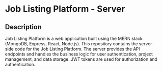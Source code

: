 # Job Listing Platform - Server

## Description
Job Listing Platform is a web application built using the MERN stack (MongoDB, Express, React, Node.js). This repository contains the server-side code for the Job Listing Platform. The server provides the API endpoints and handles the business logic for user authentication, project management, and data storage. JWT tokens are used for authorization and authentication.

